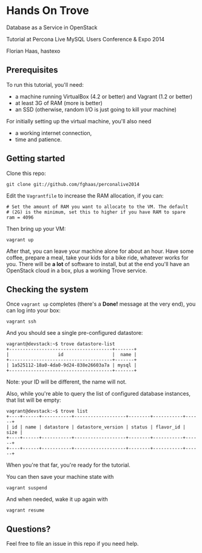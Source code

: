 # Hands On Trove
Database as a Service in OpenStack

Tutorial at Percona Live MySQL Users Conference & Expo 2014

Florian Haas, hastexo

## Prerequisites

To run this tutorial, you'll need:

* a machine running VirtualBox (4.2 or better) and Vagrant (1.2 or better)
* at least 3G of RAM (more is better)
* an SSD (otherwise, random I/O is just going to kill your machine)

For initially setting up the virtual machine, you'll also need

* a working internet connection,
* time and patience.

## Getting started

Clone this repo:

    git clone git://github.com/fghaas/perconalive2014

Edit the `Vagrantfile` to increase the RAM allocation, if you can:

    # Set the amount of RAM you want to allocate to the VM. The default
    # (2G) is the minimum, set this to higher if you have RAM to spare
    ram = 4096

Then bring up your VM:

    vagrant up

After that, you can leave your machine alone for about an hour. Have
some coffee, prepare a meal, take your kids for a bike ride, whatever
works for you. There will be **a lot** of software to install, but at
the end you'll have an OpenStack cloud in a box, plus a working Trove
service.

## Checking the system

Once `vagrant up` completes (there's a **Done!** message at the very
end), you can log into your box:

    vagrant ssh

And you should see a single pre-configured datastore:

    vagrant@devstack:~$ trove datastore-list
    +--------------------------------------+-------+
    |                  id                  |  name |
    +--------------------------------------+-------+
    | 1a525112-18a0-4da0-9d24-838e26603a7a | mysql |
    +--------------------------------------+-------+

Note: your ID will be different, the name will not.

Also, while you're able to query the list of configured database
instances, that list will be empty:

    vagrant@devstack:~$ trove list
    +----+------+-----------+-------------------+--------+-----------+------+
    | id | name | datastore | datastore_version | status | flavor_id | size |
    +----+------+-----------+-------------------+--------+-----------+------+
    +----+------+-----------+-------------------+--------+-----------+------+

When you're that far, you're ready for the tutorial.

You can then save your machine state with

    vagrant suspend

And when needed, wake it up again with

    vagrant resume

## Questions?

Feel free to file an issue in this repo if you need help.
